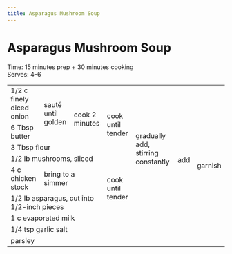 ```yaml
---
title: Asparagus Mushroom Soup
---
```


# Asparagus Mushroom Soup

Time: 15 minutes prep + 30 minutes cooking\
Serves: 4–6

<table>
 <tr>
  <td>1/2 c finely diced onion</td>
  <td rowspan=2>sauté until golden</td>
  <td rowspan=3>cook 2 minutes</td>
  <td rowspan=4>cook until tender</td>
  <td rowspan=6>gradually add, stirring constantly</td>
  <td rowspan=8>add</td>
  <td rowspan=9>garnish</td>
 </tr>
 <tr>
  <td>6 Tbsp butter</td>
 </tr>
 <tr>
  <td colspan=2>3 Tbsp flour</td>
 </tr>
 <tr>
  <td colspan=3>1/2 lb mushrooms, sliced</td>
 </tr>
 <tr style="text-align: left;">
  <td>4 c chicken stock</td>
  <td colspan=2>bring to a simmer</td>
  <td rowspan=2>cook until tender</td>
 </tr>
 <tr>
  <td colspan=3>1/2 lb asparagus, cut into 1/2-inch pieces</td>
 </tr>
 <tr>
  <td colspan=5>1 c evaporated milk</td>
 </tr>
 <tr>
  <td colspan=5>1/4 tsp garlic salt</td>
 </tr>
 <tr>
  <td colspan=6>parsley</td>
 </tr>
</table>
